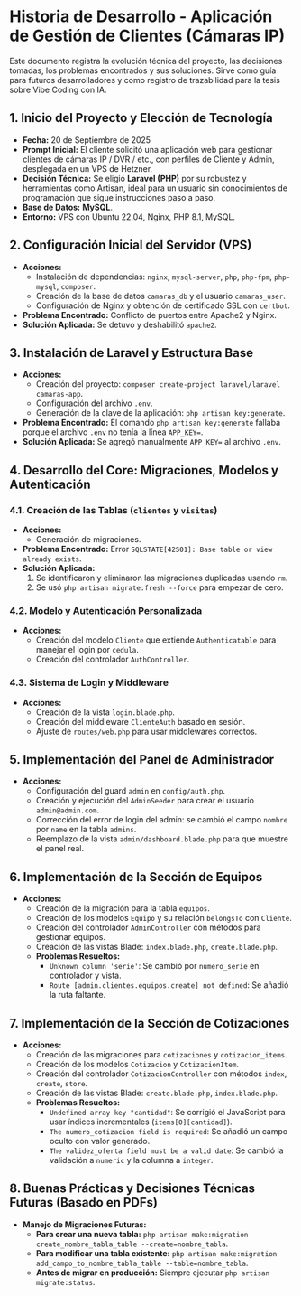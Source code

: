 # Historia de Desarrollo - Aplicación de Gestión de Clientes (Cámaras IP)

Este documento registra la evolución técnica del proyecto, las decisiones tomadas, los problemas encontrados y sus soluciones. Sirve como guía para futuros desarrolladores y como registro de trazabilidad para la tesis sobre Vibe Coding con IA.

## 1. Inicio del Proyecto y Elección de Tecnología

*   **Fecha:** 20 de Septiembre de 2025
*   **Prompt Inicial:** El cliente solicitó una aplicación web para gestionar clientes de cámaras IP / DVR / etc., con perfiles de Cliente y Admin, desplegada en un VPS de Hetzner.
*   **Decisión Técnica:** Se eligió **Laravel (PHP)** por su robustez y herramientas como Artisan, ideal para un usuario sin conocimientos de programación que sigue instrucciones paso a paso.
*   **Base de Datos:** **MySQL**.
*   **Entorno:** VPS con Ubuntu 22.04, Nginx, PHP 8.1, MySQL.

## 2. Configuración Inicial del Servidor (VPS)

*   **Acciones:**
    *   Instalación de dependencias: `nginx`, `mysql-server`, `php`, `php-fpm`, `php-mysql`, `composer`.
    *   Creación de la base de datos `camaras_db` y el usuario `camaras_user`.
    *   Configuración de Nginx y obtención de certificado SSL con `certbot`.
*   **Problema Encontrado:** Conflicto de puertos entre Apache2 y Nginx.
*   **Solución Aplicada:** Se detuvo y deshabilitó `apache2`.

## 3. Instalación de Laravel y Estructura Base

*   **Acciones:**
    *   Creación del proyecto: `composer create-project laravel/laravel camaras-app`.
    *   Configuración del archivo `.env`.
    *   Generación de la clave de la aplicación: `php artisan key:generate`.
*   **Problema Encontrado:** El comando `php artisan key:generate` fallaba porque el archivo `.env` no tenía la línea `APP_KEY=`.
*   **Solución Aplicada:** Se agregó manualmente `APP_KEY=` al archivo `.env`.

## 4. Desarrollo del Core: Migraciones, Modelos y Autenticación

### 4.1. Creación de las Tablas (`clientes` y `visitas`)

*   **Acciones:**
    *   Generación de migraciones.
*   **Problema Encontrado:** Error `SQLSTATE[42S01]: Base table or view already exists`.
*   **Solución Aplicada:**
    1.  Se identificaron y eliminaron las migraciones duplicadas usando `rm`.
    2.  Se usó `php artisan migrate:fresh --force` para empezar de cero.

### 4.2. Modelo y Autenticación Personalizada

*   **Acciones:**
    *   Creación del modelo `Cliente` que extiende `Authenticatable` para manejar el login por `cedula`.
    *   Creación del controlador `AuthController`.

### 4.3. Sistema de Login y Middleware

*   **Acciones:**
    *   Creación de la vista `login.blade.php`.
    *   Creación del middleware `ClienteAuth` basado en sesión.
    *   Ajuste de `routes/web.php` para usar middlewares correctos.

## 5. Implementación del Panel de Administrador

*   **Acciones:**
    *   Configuración del guard `admin` en `config/auth.php`.
    *   Creación y ejecución del `AdminSeeder` para crear el usuario `admin@admin.com`.
    *   Corrección del error de login del admin: se cambió el campo `nombre` por `name` en la tabla `admins`.
    *   Reemplazo de la vista `admin/dashboard.blade.php` para que muestre el panel real.

## 6. Implementación de la Sección de Equipos

*   **Acciones:**
    *   Creación de la migración para la tabla `equipos`.
    *   Creación de los modelos `Equipo` y su relación `belongsTo` con `Cliente`.
    *   Creación del controlador `AdminController` con métodos para gestionar equipos.
    *   Creación de las vistas Blade: `index.blade.php`, `create.blade.php`.
    *   **Problemas Resueltos:**
        *   `Unknown column 'serie'`: Se cambió por `numero_serie` en controlador y vista.
        *   `Route [admin.clientes.equipos.create] not defined`: Se añadió la ruta faltante.

## 7. Implementación de la Sección de Cotizaciones

*   **Acciones:**
    *   Creación de las migraciones para `cotizaciones` y `cotizacion_items`.
    *   Creación de los modelos `Cotizacion` y `CotizacionItem`.
    *   Creación del controlador `CotizacionController` con métodos `index`, `create`, `store`.
    *   Creación de las vistas Blade: `create.blade.php`, `index.blade.php`.
    *   **Problemas Resueltos:**
        *   `Undefined array key "cantidad"`: Se corrigió el JavaScript para usar índices incrementales (`items[0][cantidad]`).
        *   `The numero_cotizacion field is required`: Se añadió un campo oculto con valor generado.
        *   `The validez_oferta field must be a valid date`: Se cambió la validación a `numeric` y la columna a `integer`.

## 8. Buenas Prácticas y Decisiones Técnicas Futuras (Basado en PDFs)

*   **Manejo de Migraciones Futuras:**
    *   **Para crear una nueva tabla:** `php artisan make:migration create_nombre_tabla_table --create=nombre_tabla`.
    *   **Para modificar una tabla existente:** `php artisan make:migration add_campo_to_nombre_tabla_table --table=nombre_tabla`.
    *   **Antes de migrar en producción:** Siempre ejecutar `php artisan migrate:status`.
